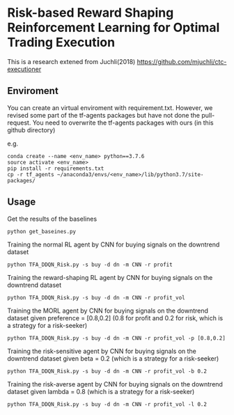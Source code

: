 # Risk-based Reward Shaping Reinforcement Learning for Optimal Trading Execution
This is a research extened from Juchli(2018) https://github.com/mjuchli/ctc-executioner

## Enviroment
You can create an virtual enviroment with requirement.txt.
However, we revised some part of the tf-agents packages but have not done the pull-request. You need to overwrite the tf-agents packages with ours (in this github directory)

e.g. 
```
conda create --name <env_name> python==3.7.6
source activate <env_name>
pip install -r requirements.txt
cp -r tf_agents ~/anaconda3/envs/<env_name>/lib/python3.7/site-packages/
```

## Usage

Get the results of the baselines
```
python get_baseines.py
```

Training the normal RL agent by CNN for buying signals on the downtrend dataset
```
python TFA_DDQN_Risk.py -s buy -d dn -m CNN -r profit
```

Training the reward-shaping RL agent by CNN for buying signals on the downtrend dataset
```
python TFA_DDQN_Risk.py -s buy -d dn -m CNN -r profit_vol
```

Training the MORL agent by CNN for buying signals on the downtrend dataset given preference = [0.8,0.2] (0.8 for profit and 0.2 for risk, which is a strategy for a risk-seeker)
```
python TFA_DDQN_Risk.py -s buy -d dn -m CNN -r profit_vol -p [0.8,0.2]
```

Training the risk-sensitive agent by CNN for buying signals on the downtrend dataset given beta = 0.2 (which is a strategy for a risk-seeker)
```
python TFA_DDQN_Risk.py -s buy -d dn -m CNN -r profit_vol -b 0.2
```

Training the risk-averse agent by CNN for buying signals on the downtrend dataset given lambda = 0.8 (which is a strategy for a risk-seeker)
```
python TFA_DDQN_Risk.py -s buy -d dn -m CNN -r profit_vol -l 0.2
```
